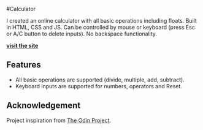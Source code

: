 #Calculator

I created an online calculator with all basic operations including floats. Built in HTML, CSS and JS.
Can be controlled by mouse or keyboard (press Esc or A/C button to delete inputs). 
No backspace functionality. 

[__visit the site__](https://www.learnsleeprepeat.com/portfolio/JS-Calculator)

## Features

* All basic operations are supported (divide, multiple, add, subtract).
* Keyboard inputs are supported for numbers, operators and Reset.

## Acknowledgement

Project inspiration from [The Odin Project](https://www.theodinproject.com/home).
